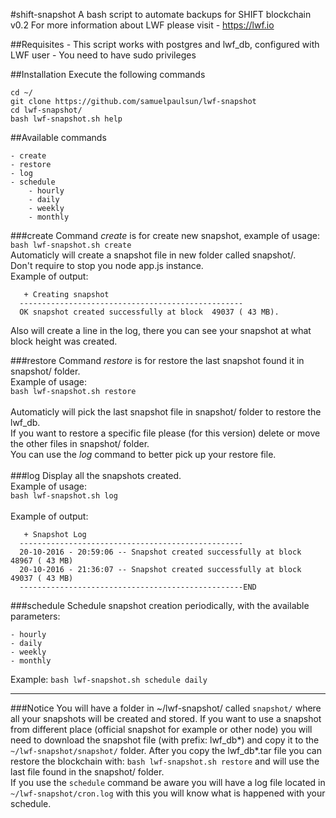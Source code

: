 #shift-snapshot
A bash script to automate backups for SHIFT blockchain<br>
v0.2
For more information about LWF please visit - https://lwf.io

##Requisites
    - This script works with postgres and lwf_db, configured with LWF user
    - You need to have sudo privileges

##Installation
Execute the following commands
```
cd ~/
git clone https://github.com/samuelpaulsun/lwf-snapshot
cd lwf-snapshot/
bash lwf-snapshot.sh help
```
##Available commands

    - create
    - restore
    - log
    - schedule
		- hourly
		- daily
		- weekly
		- monthly

###create
Command _create_ is for create new snapshot, example of usage:<br>
`bash lwf-snapshot.sh create`<br>
Automaticly will create a snapshot file in new folder called snapshot/.<br>
Don't require to stop you node app.js instance.<br>
Example of output:<br>
```
   + Creating snapshot                                
  -------------------------------------------------- 
  OK snapshot created successfully at block  49037 ( 43 MB).
```
Also will create a line in the log, there you can see your snapshot at what block height was created.<br>

###restore
Command _restore_ is for restore the last snapshot found it in snapshot/ folder.<br>
Example of usage:<br>
`bash lwf-snapshot.sh restore`<br>
<br>
Automaticly will pick the last snapshot file in snapshot/ folder to restore the lwf_db.<br>
If you want to restore a specific file please (for this version) delete or move the other files in snapshot/ folder.<br>
You can use the _log_ command to better pick up your restore file.<br>
<br>
###log
Display all the snapshots created. <br>
Example of usage:<br>
`bash lwf-snapshot.sh log`<br>
<br>
Example of output:<br>
```
   + Snapshot Log                                                                  
  --------------------------------------------------                               
  20-10-2016 - 20:59:06 -- Snapshot created successfully at block  48967 ( 43 MB)  
  20-10-2016 - 21:36:07 -- Snapshot created successfully at block  49037 ( 43 MB)  
  --------------------------------------------------END                            
```

###schedule
Schedule snapshot creation periodically, with the available parameters:

    - hourly
    - daily
    - weekly
    - monthly

Example: `bash lwf-snapshot.sh schedule daily`
<br>

-------------------------------------------------------------

###Notice
You will have a folder in ~/lwf-snapshot/ called `snapshot/` where all your snapshots will be created and stored.
If you want to use a snapshot from different place (official snapshot for example or other node) you will need to download the snapshot file (with prefix: lwf_db*) and copy it to the `~/lwf-snapshot/snapshot/` folder.
After you copy the lwf_db*.tar file you can restore the blockchain with: `bash lwf-snapshot.sh restore` and will use the last file found in the snapshot/ folder.<br>
If you use the `schedule` command be aware you will have a log file located in `~/lwf-snapshot/cron.log` with this you will know what is happened with your schedule.

